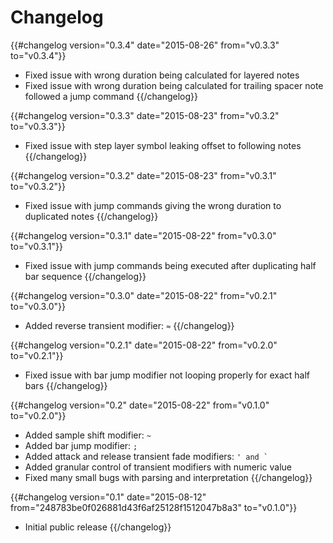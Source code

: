 # Changelog

{{#changelog version="0.3.4" date="2015-08-26" from="v0.3.3" to="v0.3.4"}}
- Fixed issue with wrong duration being calculated for layered notes
- Fixed issue with wrong duration being calculated for trailing spacer note followed a jump command
{{/changelog}}

{{#changelog version="0.3.3" date="2015-08-23" from="v0.3.2" to="v0.3.3"}}
- Fixed issue with step layer symbol leaking offset to following notes
{{/changelog}}

{{#changelog version="0.3.2" date="2015-08-23" from="v0.3.1" to="v0.3.2"}}
- Fixed issue with jump commands giving the wrong duration to duplicated notes
{{/changelog}}

{{#changelog version="0.3.1" date="2015-08-22" from="v0.3.0" to="v0.3.1"}}
- Fixed issue with jump commands being executed after duplicating half bar sequence
{{/changelog}}

{{#changelog version="0.3.0" date="2015-08-22" from="v0.2.1" to="v0.3.0"}}
- Added reverse transient modifier: ```≈```
{{/changelog}}

{{#changelog version="0.2.1" date="2015-08-22" from="v0.2.0" to="v0.2.1"}}
- Fixed issue with bar jump modifier not looping properly for exact half bars
{{/changelog}}

{{#changelog version="0.2" date="2015-08-22" from="v0.1.0" to="v0.2.0"}}
- Added sample shift modifier: ```~```
- Added bar jump modifier: ```;```
- Added attack and release transient fade modifiers: ```' and ` ```
- Added granular control of transient modifiers with numeric value
- Fixed many small bugs with parsing and interpretation
{{/changelog}}

{{#changelog version="0.1" date="2015-08-12" from="248783be0f026881d43f6af25128f1512047b8a3" to="v0.1.0"}}
- Initial public release
{{/changelog}}
